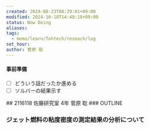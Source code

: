 ```yaml
---
created: 2024-08-23T08:29:01+09:00
modified: 2024-10-18T14:49:18+09:00
status: Now Doing
aliases: 
tags:
  - memo/learn/Tohtech/reseach/log
set_hour: 
author: 菅原 聡
---
```

#### 事前準備
- [ ] どういう話だったか進める
- [ ] ソルバーの結果示す
<div class="page-break" style="page-break-before: always;"></div>
## 2116118 佐藤研究室 4年 菅原 聡
### OUTLINE

### ジェット燃料の粘度密度の測定結果の分析について